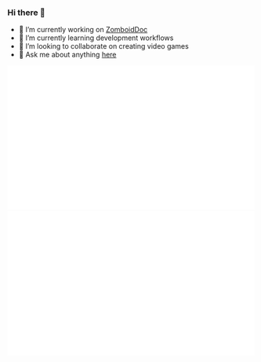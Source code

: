 ### Hi there 👋

- 🔭 I’m currently working on [ZomboidDoc](https://github.com/yooksi/pz-zdoc)
- 🌱 I’m currently learning development workflows
- 👯 I’m looking to collaborate on creating video games
- 💬 Ask me about anything [here](https://github.com/yooksi/yooksi/issues/new)

![overview](https://github.com/yooksi/github-stats/blob/master/generated/overview.svg)
![languages](https://github.com/yooksi/github-stats/blob/master/generated/languages.svg)
